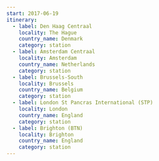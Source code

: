 ```yaml
---
start: 2017-06-19
itinerary:
  - label: Den Haag Centraal
    locality: The Hague
    country_name: Denmark
    category: station
  - label: Amsterdam Centraal
    locality: Amsterdam
    country_name: Netherlands
    category: station
  - label: Brussels-South
    locality: Brussels
    country_name: Belgium
    category: station
  - label: London St Pancras International (STP)
    locality: London
    country_name: England
    category: station
  - label: Brighton (BTN)
    locality: Brighton
    country_name: England
    category: station
---
```

